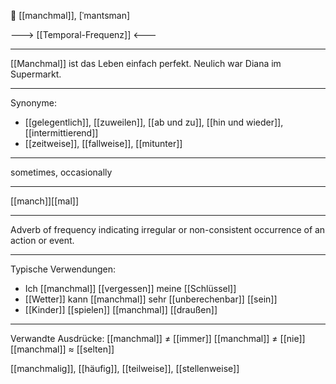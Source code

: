 🌈 [[manchmal]], [ˈmantsman]

---> [[Temporal-Frequenz]] <---


---
[[Manchmal]] ist das Leben einfach perfekt. Neulich war Diana im Supermarkt. 

---
Synonyme:
- [[gelegentlich]], [[zuweilen]], [[ab und zu]], [[hin und wieder]], [[intermittierend]]
- [[zeitweise]], [[fallweise]], [[mitunter]]

---
sometimes, occasionally

---
[[manch]][[mal]]

---
Adverb of frequency indicating irregular or non-consistent occurrence of an action or event.

---
Typische Verwendungen:
- Ich [[manchmal]] [[vergessen]] meine [[Schlüssel]]
- [[Wetter]] kann [[manchmal]] sehr [[unberechenbar]] [[sein]]
- [[Kinder]] [[spielen]] [[manchmal]] [[draußen]]

---
Verwandte Ausdrücke:
[[manchmal]] ≠ [[immer]]
[[manchmal]] ≠ [[nie]]
[[manchmal]] ≈ [[selten]]

[[manchmalig]], [[häufig]], [[teilweise]], [[stellenweise]]